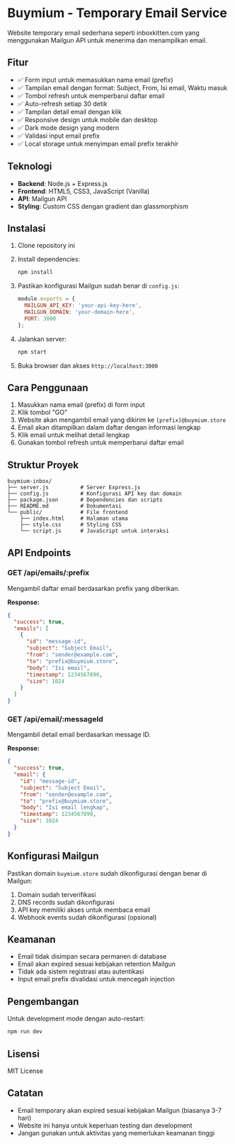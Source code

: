 # Buymium - Temporary Email Service

Website temporary email sederhana seperti inboxkitten.com yang menggunakan Mailgun API untuk menerima dan menampilkan email.

## Fitur

- ✅ Form input untuk memasukkan nama email (prefix)
- ✅ Tampilan email dengan format: Subject, From, Isi email, Waktu masuk
- ✅ Tombol refresh untuk memperbarui daftar email
- ✅ Auto-refresh setiap 30 detik
- ✅ Tampilan detail email dengan klik
- ✅ Responsive design untuk mobile dan desktop
- ✅ Dark mode design yang modern
- ✅ Validasi input email prefix
- ✅ Local storage untuk menyimpan email prefix terakhir

## Teknologi

- **Backend**: Node.js + Express.js
- **Frontend**: HTML5, CSS3, JavaScript (Vanilla)
- **API**: Mailgun API
- **Styling**: Custom CSS dengan gradient dan glassmorphism

## Instalasi

1. Clone repository ini
2. Install dependencies:
   ```bash
   npm install
   ```

3. Pastikan konfigurasi Mailgun sudah benar di `config.js`:
   ```javascript
   module.exports = {
     MAILGUN_API_KEY: 'your-api-key-here',
     MAILGUN_DOMAIN: 'your-domain-here',
     PORT: 3000
   };
   ```

4. Jalankan server:
   ```bash
   npm start
   ```

5. Buka browser dan akses `http://localhost:3000`

## Cara Penggunaan

1. Masukkan nama email (prefix) di form input
2. Klik tombol "GO"
3. Website akan mengambil email yang dikirim ke `[prefix]@buymium.store`
4. Email akan ditampilkan dalam daftar dengan informasi lengkap
5. Klik email untuk melihat detail lengkap
6. Gunakan tombol refresh untuk memperbarui daftar email

## Struktur Proyek

```
buymium-inbox/
├── server.js          # Server Express.js
├── config.js          # Konfigurasi API key dan domain
├── package.json       # Dependencies dan scripts
├── README.md          # Dokumentasi
└── public/            # File frontend
    ├── index.html     # Halaman utama
    ├── style.css      # Styling CSS
    └── script.js      # JavaScript untuk interaksi
```

## API Endpoints

### GET /api/emails/:prefix
Mengambil daftar email berdasarkan prefix yang diberikan.

**Response:**
```json
{
  "success": true,
  "emails": [
    {
      "id": "message-id",
      "subject": "Subject Email",
      "from": "sender@example.com",
      "to": "prefix@buymium.store",
      "body": "Isi email",
      "timestamp": 1234567890,
      "size": 1024
    }
  ]
}
```

### GET /api/email/:messageId
Mengambil detail email berdasarkan message ID.

**Response:**
```json
{
  "success": true,
  "email": {
    "id": "message-id",
    "subject": "Subject Email",
    "from": "sender@example.com",
    "to": "prefix@buymium.store",
    "body": "Isi email lengkap",
    "timestamp": 1234567890,
    "size": 1024
  }
}
```

## Konfigurasi Mailgun

Pastikan domain `buymium.store` sudah dikonfigurasi dengan benar di Mailgun:

1. Domain sudah terverifikasi
2. DNS records sudah dikonfigurasi
3. API key memiliki akses untuk membaca email
4. Webhook events sudah dikonfigurasi (opsional)

## Keamanan

- Email tidak disimpan secara permanen di database
- Email akan expired sesuai kebijakan retention Mailgun
- Tidak ada sistem registrasi atau autentikasi
- Input email prefix divalidasi untuk mencegah injection

## Pengembangan

Untuk development mode dengan auto-restart:
```bash
npm run dev
```

## Lisensi

MIT License

## Catatan

- Email temporary akan expired sesuai kebijakan Mailgun (biasanya 3-7 hari)
- Website ini hanya untuk keperluan testing dan development
- Jangan gunakan untuk aktivitas yang memerlukan keamanan tinggi 